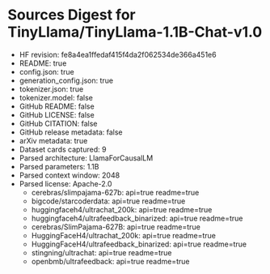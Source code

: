 # Sources Digest for TinyLlama/TinyLlama-1.1B-Chat-v1.0
- HF revision: fe8a4ea1ffedaf415f4da2f062534de366a451e6
- README: true
- config.json: true
- generation_config.json: true
- tokenizer.json: true
- tokenizer.model: false
- GitHub README: false
- GitHub LICENSE: false
- GitHub CITATION: false
- GitHub release metadata: false
- arXiv metadata: true
- Dataset cards captured: 9
- Parsed architecture: LlamaForCausalLM
- Parsed parameters: 1.1B
- Parsed context window: 2048
- Parsed license: Apache-2.0
  - cerebras/slimpajama-627b: api=true readme=true
  - bigcode/starcoderdata: api=true readme=true
  - huggingfaceh4/ultrachat_200k: api=true readme=true
  - huggingfaceh4/ultrafeedback_binarized: api=true readme=true
  - cerebras/SlimPajama-627B: api=true readme=true
  - HuggingFaceH4/ultrachat_200k: api=true readme=true
  - HuggingFaceH4/ultrafeedback_binarized: api=true readme=true
  - stingning/ultrachat: api=true readme=true
  - openbmb/ultrafeedback: api=true readme=true
